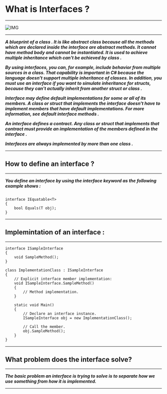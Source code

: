 # What is Interfaces ?

---

![IMG](https://i.stack.imgur.com/0xtVd.png)

---

***A blueprint of a class . It is like abstract class because all the methods which are declared inside the interface are abstract methods. It cannot have method body and cannot be instantiated. It is used to achieve multiple inheritance which can't be achieved by class .***

***By using interfaces, you can, for example, include behavior from multiple sources in a class. That capability is important in C# because the language doesn't support multiple inheritance of classes. In addition, you must use an interface if you want to simulate inheritance for structs, because they can't actually inherit from another struct or class .***

***Interface may define default implementations for some or all of its members. A class or struct that implements the interface doesn't have to implement members that have default implementations. For more information, see default interface methods .***

***An interface defines a contract. Any class or struct that implements that contract must provide an implementation of the members defined in the interface .***


***Interfaces are always implemented by more than one class .***

---

## How to define an interface ?

---

***You define an interface by using the **interface** keyword as the following example shows :***


```

interface IEquatable<T>
{
    bool Equals(T obj);
}

```

---

## Implemintation of an interface :

---

```
interface ISampleInterface
{
    void SampleMethod();
}

class ImplementationClass : ISampleInterface
{
    // Explicit interface member implementation:
    void ISampleInterface.SampleMethod()
    {
        // Method implementation.
    }

    static void Main()
    {
        // Declare an interface instance.
        ISampleInterface obj = new ImplementationClass();

        // Call the member.
        obj.SampleMethod();
    }
}

```

---


## What problem does the interface solve?

---

***The basic problem an interface is trying to solve is to **separate how we use something from how it is implemented.*****

---




